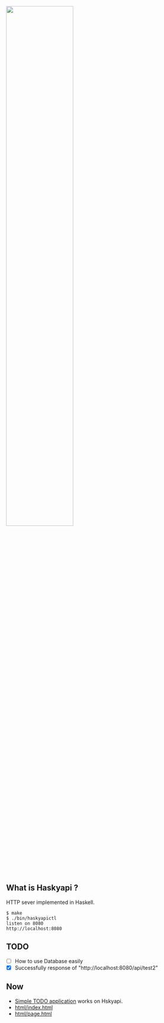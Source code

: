 <img src="https://i.imgur.com/FgappQ0.png" width="60%">

## What is Haskyapi ?

HTTP sever implemented in Haskell.

```
$ make
$ ./bin/haskyapictl
listen on 8080
http://localhost:8080
```

## TODO

- [ ] How to use Database easily
- [x] Successfully response of "http://localhost:8080/api/test2"

## Now

- [Simple TODO application](http://13.113.236.74:8080/v2/ftodo/) works on Hskyapi.
- [html/index.html](http://13.113.236.74:8080/)
- [html/page.html](http://13.113.236.74:8080/page.html)
